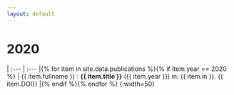 ```yaml
---
layout: default
---
```


# 2020

| :--- | :--- |{% for item in site.data.publications %}{% if item.year == 2020 %}
| {{ item.fullname }} : **{{ item.title }}** ({{ item.year }}) in: {{ item.in }}. {{ item.DOI}} |{% endif %}{% endfor %}
{:width=50}

<!-- 

# 2019

| :--- | :--- |{% for item in site.data.publications %}{% if item.year == 2019 %}
| [{{ item.fullname }}] |{% endif %}{% endfor %}
{:width=50}

# 2018

| :--- | :--- |{% for item in site.data.publications %}{% if item.year == 2018 %}
| [{{ item.fullname }}] |{% endif %}{% endfor %}
{:width=50}

# 2017

| :--- | :--- |{% for item in site.data.publications %}{% if item.year == 2017 %}
| [{{ item.fullname }}] |{% endif %}{% endfor %}
{:width=50}

# 2016

| :--- | :--- |{% for item in site.data.publications %}{% if item.year == 2016 %}
| [{{ item.fullname }}] |{% endif %}{% endfor %}
{:width=50}

# 2015

| :--- | :--- |{% for item in site.data.publications %}{% if item.year == 2015 %}
| [{{ item.fullname }}] |{% endif %}{% endfor %}
{:width=50}

# 2014

| :--- | :--- |{% for item in site.data.publications %}{% if item.year == 2014 %}
| [{{ item.fullname }}] |{% endif %}{% endfor %}
{:width=50}

# 2013

| :--- | :--- |{% for item in site.data.publications %}{% if item.year == 2013 %}
| [{{ item.fullname }}] |{% endif %}{% endfor %}
{:width=50}

# 2012

| :--- | :--- |{% for item in site.data.publications %}{% if item.year == 2012 %}
| [{{ item.fullname }}] |{% endif %}{% endfor %}
{:width=50}

-->
